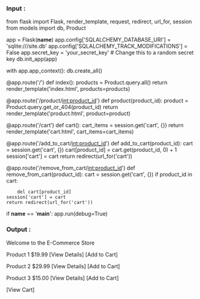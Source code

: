 <h3>Input :</h3>
from flask import Flask, render_template, request, redirect, url_for, session
from models import db, Product

app = Flask(__name__)
app.config['SQLALCHEMY_DATABASE_URI'] = 'sqlite:///site.db'
app.config['SQLALCHEMY_TRACK_MODIFICATIONS'] = False
app.secret_key = 'your_secret_key'  # Change this to a random secret key
db.init_app(app)

with app.app_context():
    db.create_all()

@app.route('/')
def index():
    products = Product.query.all()
    return render_template('index.html', products=products)

@app.route('/product/<int:product_id>')
def product(product_id):
    product = Product.query.get_or_404(product_id)
    return render_template('product.html', product=product)

@app.route('/cart')
def cart():
    cart_items = session.get('cart', {})
    return render_template('cart.html', cart_items=cart_items)

@app.route('/add_to_cart/<int:product_id>')
def add_to_cart(product_id):
    cart = session.get('cart', {})
    cart[product_id] = cart.get(product_id, 0) + 1
    session['cart'] = cart
    return redirect(url_for('cart'))

@app.route('/remove_from_cart/<int:product_id>')
def remove_from_cart(product_id):
    cart = session.get('cart', {})
    if product_id in cart:

    
        del cart[product_id]
    session['cart'] = cart
    return redirect(url_for('cart'))

if __name__ == '__main__':
    app.run(debug=True)


<h3>Output :</h3>

Welcome to the E-Commerce Store

Product 1
$19.99 [View Details] [Add to Cart]

Product 2
$29.99 [View Details] [Add to Cart]

Product 3
$15.00 [View Details] [Add to Cart]

[View Cart]

